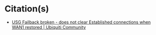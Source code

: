 # Citation(s)
- [USG Failback broken - does not clear Established connections when WAN1 restored | Ubiquiti Community](https://community.ui.com/questions/USG-Failback-broken-does-not-clear-Established-connections-when-WAN1-restored/aef105b7-9801-4d45-83ff-9f8ff72a1814#answer/cae917dd-ffba-4cd4-89e2-261fead040f7)